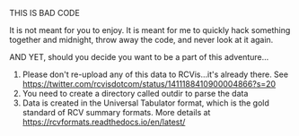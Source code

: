 THIS IS BAD CODE

It is not meant for you to enjoy. It is meant for me to quickly hack something together and midnight, throw away the code, and never look at it again.

AND YET, should you decide you want to be a part of this adventure...

1. Please don't re-upload any of this data to RCVis...it's already there. See https://twitter.com/rcvisdotcom/status/1411188410900004866?s=20
2. You need to create a directory called outdir to parse the data
3. Data is created in the Universal Tabulator format, which is the gold standard of RCV summary formats. More details at https://rcvformats.readthedocs.io/en/latest/
